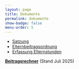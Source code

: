 ```yaml
---
layout: page
title: Dokumente
permalink: dokumente
show-badge: false
menu-order: 5
---
```

* [Satzung](/assets/uploads/190327_Satzung_2025.pdf)
* [Elternbeitragsordnung](/assets/uploads/250101_Elternbeitragsordnung_2025.pdf)
* [Erfassung Elternstunden](/assets/uploads/Erfassung%20Elternstunden.pdf)



**[Beitragsrechner](/beitragsrechner)** (Stand Juli 2025)
